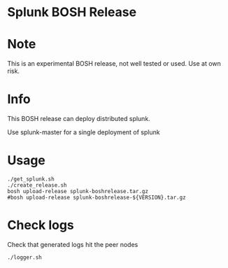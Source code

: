 # Splunk BOSH Release

# Note
This is an experimental BOSH release, not well tested or used. Use at own risk.

# Info
This BOSH release can deploy distributed splunk.

Use splunk-master for a single deployment of splunk

# Usage
```
./get_splunk.sh
./create_release.sh
bosh upload-release splunk-boshrelease.tar.gz
#bosh upload-release splunk-boshrelease-${VERSION}.tar.gz
```

# Check logs
Check that generated logs hit the peer nodes
```
./logger.sh
```
